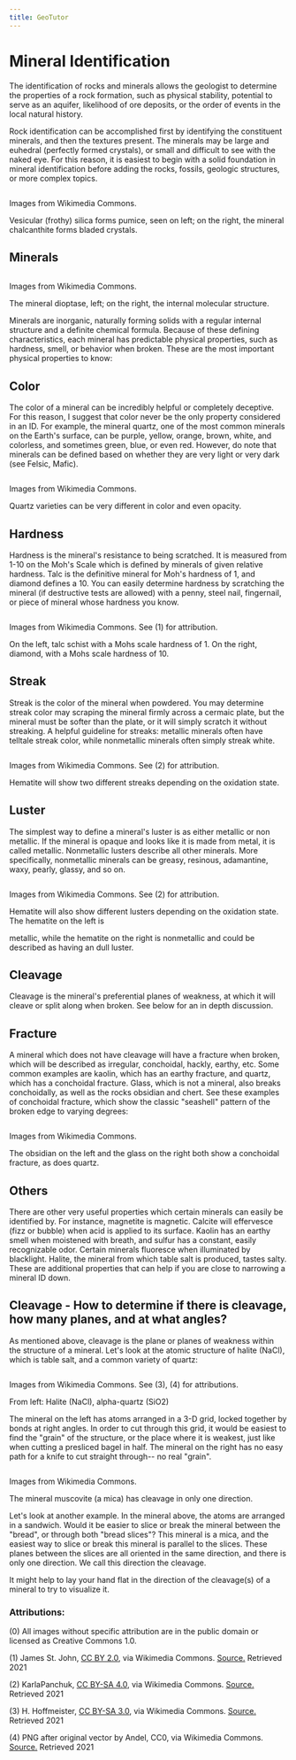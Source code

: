 ```yaml
---
title: GeoTutor
---
```


# Mineral Identification

The identification of rocks and minerals allows the geologist to determine the properties of a rock formation, such as physical stability, potential to serve as an aquifer, likelihood of ore deposits, or the order of events in the local natural history.

Rock identification can be accomplished first by identifying the constituent minerals, and then the textures present. The minerals may be large and euhedral (perfectly formed crystals), or small and difficult to see with the naked eye. For this reason, it is easiest to begin with a solid foundation in mineral identification before adding the rocks, fossils, geologic structures, or more complex topics.

![]()![]()
 
Images from Wikimedia Commons.

Vesicular (frothy) silica forms pumice, seen on left; on the right, the mineral chalcanthite forms bladed crystals.

## Minerals

![]()![]()

Images from Wikimedia Commons.

The mineral dioptase, left; on the right, the internal molecular structure.

Minerals are inorganic, naturally forming solids with a regular internal structure and a definite chemical formula. Because of these defining characteristics, each mineral has predictable physical properties, such as hardness, smell, or behavior when broken. These are the most important physical properties to know:

## Color

The color of a mineral can be incredibly helpful or completely deceptive. For this reason, I suggest that color never be the only property considered in an ID. For example, the mineral quartz, one of the most common minerals on the Earth's surface, can be purple, yellow, orange, brown, white, and colorless, and sometimes green, blue, or even red. However, do note that minerals can be defined based on whether they are very light or very dark (see Felsic, Mafic).

![]()![]()

Images from Wikimedia Commons.

Quartz varieties can be very different in color and even opacity.

## Hardness

Hardness is the mineral's resistance to being scratched. It is measured from 1-10 on the Moh's Scale which is defined by minerals of given relative hardness. Talc is the definitive mineral for Moh's hardness of 1, and diamond defines a 10. You can easily determine hardness by scratching the mineral (if destructive tests are allowed) with a penny, steel nail, fingernail, or piece of mineral whose hardness you know.

![]()![]()

Images from Wikimedia Commons. See (1) for attribution.

On the left, talc schist with a Mohs scale hardness of 1. On the right, diamond, with a Mohs scale hardness of 10.

## Streak

Streak is the color of the mineral when powdered. You may determine streak color may scraping the mineral firmly across a cermaic plate, but the mineral must be softer than the plate, or it will simply scratch it without streaking. A helpful guideline for streaks: metallic minerals often have telltale streak color, while nonmetallic minerals often simply streak white.

![]()![]()

Images from Wikimedia Commons. See (2) for attribution.

Hematite will show two different streaks depending on the oxidation state.

## Luster

The simplest way to define a mineral's luster is as either metallic or non metallic. If the mineral is opaque and looks like it is made from metal, it is called metallic. Nonmetallic lusters describe all other minerals. More specifically, nonmetallic minerals can be greasy, resinous, adamantine, waxy, pearly, glassy, and so on. 

![]()![]()

Images from Wikimedia Commons. See (2) for attribution.

Hematite will also show different lusters depending on the oxidation state. The hematite on the left is

metallic, while the hematite on the right is nonmetallic and could be described as having an dull luster.

## Cleavage

Cleavage is the mineral's preferential planes of weakness, at which it will cleave or split along when broken. See below for an in depth discussion.

## Fracture

A mineral which does not have cleavage will have a fracture when broken, which will be described as irregular, conchoidal, hackly, earthy, etc. Some common examples are kaolin, which has an earthy fracture, and quartz, which has a conchoidal fracture. Glass, which is not a mineral, also breaks conchoidally, as well as the rocks obsidian and chert. See these examples of conchoidal fracture, which show the classic "seashell" pattern of the broken edge to varying degrees:

![]()![]()

Images from Wikimedia Commons.

The obsidian on the left and the glass on the right both show a conchoidal fracture, as does quartz.

## Others

There are other very useful properties which certain minerals can easily be identified by. For instance, magnetite is magnetic. Calcite will effervesce (fizz or bubble) when acid is applied to its surface. Kaolin has an earthy smell when moistened with breath, and sulfur has a constant, easily recognizable odor. Certain minerals fluoresce when illuminated by blacklight. Halite, the mineral from which table salt is produced, tastes salty. These are additional properties that can help if you are close to narrowing a mineral ID down. 

## Cleavage - How to determine if there is cleavage, how many planes, and at what angles?

As mentioned above, cleavage is the plane or planes of weakness within the structure of a mineral. Let's look at the atomic structure of halite (NaCl), which is table salt, and a common variety of quartz:

![]()![]()

Images from Wikimedia Commons. See (3), (4) for attributions.

From left: Halite (NaCl), alpha-quartz (SiO2)

The mineral on the left has atoms arranged in a 3-D grid, locked together by bonds at right angles. In order to cut through this grid, it would be easiest to find the "grain" of the structure, or the place where it is weakest, just like when cutting a presliced bagel in half.  The mineral on the right has no easy path for a knife to cut straight through-- no real "grain". 

![]()![]()

Images from Wikimedia Commons.

The mineral muscovite (a mica) has cleavage in only one direction. 

Let's look at another example. In the mineral above, the atoms are arranged in a sandwich. Would it be easier to slice or break the mineral between the "bread", or through both "bread slices"? This mineral is a mica, and the easiest way to slice or break this mineral is parallel to the slices. These planes between the slices are all oriented in the same direction, and there is only one direction. We call this direction the cleavage. 

It might help to lay your hand flat in the direction of the cleavage(s) of a mineral to try to visualize it.

### Attributions:

(0) All images without specific attribution are in the public domain or licensed as Creative Commons 1.0.

(1) James St. John, [CC BY 2.0](https://creativecommons.org/licenses/by/2.0), via Wikimedia Commons. [Source.](https://commons.wikimedia.org/wiki/File:Talc_schist_4_(16715578217).jpg)  Retrieved 2021

(2) KarlaPanchuk, [CC BY-SA 4.0](https://creativecommons.org/licenses/by-sa/4.0), via Wikimedia Commons. [Source.](https://upload.wikimedia.org/wikipedia/commons/d/d7/Hematite_streak_plate.jpg)  Retrieved 2021

(3) H. Hoffmeister, [CC BY-SA 3.0](http://creativecommons.org/licenses/by-sa/3.0/), via Wikimedia Commons. [Source.](https://upload.wikimedia.org/wikipedia/commons/2/2e/NaCl-Ionengitter.png)  Retrieved 2021

(4) PNG after original vector by Andel, CC0, via Wikimedia Commons. [Source.](https://upload.wikimedia.org/wikipedia/commons/8/8f/%CE%91-Quartz.svg) Retrieved 2021